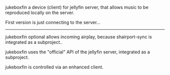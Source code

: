 jukeboxfin a device (client) for jellyfin server, that allows
music to be reproduced locally on the server.

First version is just connecting to the server...



-------
jukeboxfin optional allows incoming airplay, because shairport-sync is
integrated as a subproject..

jukeboxfin uses the "official" API of the jellyfin server, integrated as
a subproject.

jukeboxfin is controlled via an enhanced client.
